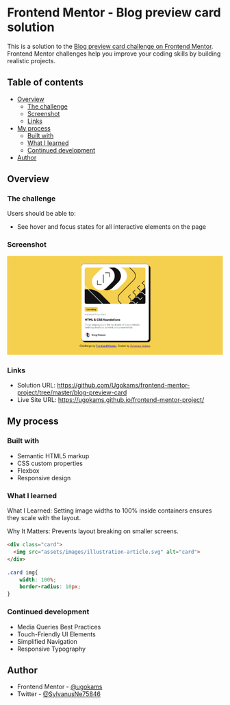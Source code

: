 # Frontend Mentor - Blog preview card solution

This is a solution to the [Blog preview card challenge on Frontend Mentor](https://www.frontendmentor.io/challenges/blog-preview-card-ckPaj01IcS). Frontend Mentor challenges help you improve your coding skills by building realistic projects. 

## Table of contents

- [Overview](#overview)
  - [The challenge](#the-challenge)
  - [Screenshot](#screenshot)
  - [Links](#links)
- [My process](#my-process)
  - [Built with](#built-with)
  - [What I learned](#what-i-learned)
  - [Continued development](#continued-development)
- [Author](#author)



## Overview

### The challenge

Users should be able to:

- See hover and focus states for all interactive elements on the page

### Screenshot

![](./blog-preview-card.png)


### Links

- Solution URL: https://github.com/Ugokams/frontend-mentor-project/tree/master/blog-preview-card
- Live Site URL: https://ugokams.github.io/frontend-mentor-project/ 

## My process

### Built with

- Semantic HTML5 markup
- CSS custom properties
- Flexbox
- Responsive design



### What I learned

What I Learned:
Setting image widths to 100% inside containers ensures they scale with the layout.

Why It Matters:
Prevents layout breaking on smaller screens.

```html
<div class="card">
  <img src="assets/images/illustration-article.svg" alt="card">
</div>
```
```css
.card img{
    width: 100%;
    border-radius: 10px;
}
```


### Continued development

- Media Queries Best Practices
- Touch-Friendly UI Elements
- Simplified Navigation
- Responsive Typography



## Author

- Frontend Mentor - [@ugokams](https://www.frontendmentor.io/profile/ugokams)
- Twitter - [@SylvanusNe75846](https://www.twitter.com/SylvanusNe75846)
